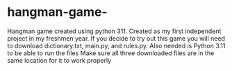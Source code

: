 # hangman-game-
Hangman game created using python 311. Created as my first independent project in my freshmen year.
If you decide to try out this game you will need to download dictionary.txt, main.py, and rules.py. 
Also needed is Python 3.11 to be able to run the files
Make sure all three downloaded files are in the same location for it to work properly
